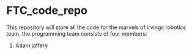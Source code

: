 # FTC_code_repo
This repository will store all the code for the marvels of irvings robotics team. the programming team consists of four members: 
1. Adam jaffery
